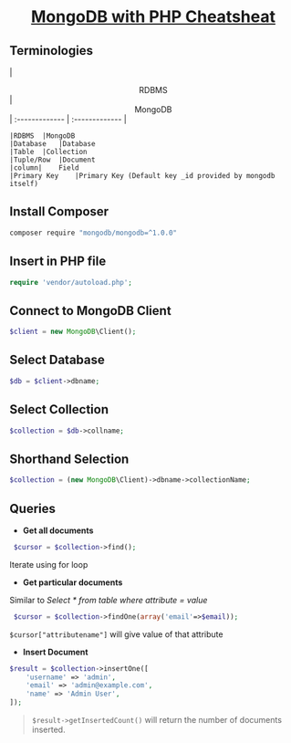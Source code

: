 <h1 align="center"><a href="#">MongoDB with PHP Cheatsheat</a></h1>

## Terminologies
| <center>RDBMS</center> | <center>MongoDB</center>
	| :------------- | :------------- | 

	|RDBMS	|MongoDB
	|Database	|Database
	|Table	|Collection
	|Tuple/Row	|Document
	|column|	Field
	|Primary Key	|Primary Key (Default key _id provided by mongodb itself)
## Install Composer

```sh
composer require "mongodb/mongodb=^1.0.0"
```

## Insert in PHP file
```php
require 'vendor/autoload.php';
```

## Connect to MongoDB Client
```php
$client = new MongoDB\Client();
```

## Select Database
```php
$db = $client->dbname;
```

## Select Collection
```php
$collection = $db->collname;
```
## Shorthand Selection
```php
$collection = (new MongoDB\Client)->dbname->collectionName;
```

## Queries
* <b> Get all documents </b>
```php
 $cursor = $collection->find();
```
Iterate using for loop

* <b> Get particular documents </b><br>

Similar to <i>Select * from table where attribute = value</i>

```php
 $cursor = $collection->findOne(array('email'=>$email));
```

``$cursor["attributename"]`` will give value of that attribute</b> 

* <b> Insert Document </b>
```php
$result = $collection->insertOne([
    'username' => 'admin',
    'email' => 'admin@example.com',
    'name' => 'Admin User',
]);
```
> ``$result->getInsertedCount()`` will return the number of documents inserted.

